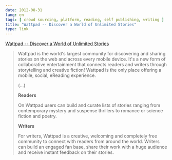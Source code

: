 ```yaml
---
date: 2012-08-31
lang: en
tags: [ crowd sourcing, platform, reading, self publishing, writing ]
title: "Wattpad -- Discover a World of Unlimited Stories"
type: link
---
```


[Wattpad -- Discover a World of Unlimited
Stories](http://www.wattpad.com/)

> Wattpad is the world's largest community for discovering and sharing
> stories on the web and across every mobile device. It's a new form of
> collaborative entertainment that connects readers and writers through
> storytelling and creative fiction! Wattpad is the only place offering
> a mobile, social, eReading experience.
>
> (...)
>
> **Readers**
>
> On Wattpad users can build and curate lists of stories ranging from
> contemporary mystery and suspense thrillers to romance or science
> fiction and poetry.
>
> **Writers**
>
> For writers, Wattpad is a creative, welcoming and completely free
> community to connect with readers from around the world. Writers can
> build an engaged fan base, share their work with a huge audience and
> receive instant feedback on their stories.

